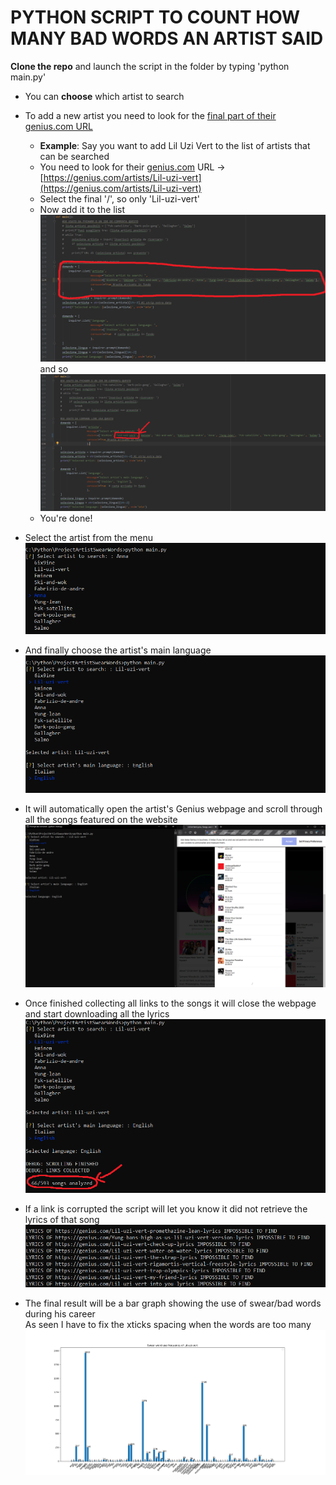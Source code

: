 # PYTHON SCRIPT TO COUNT HOW MANY BAD WORDS AN ARTIST SAID 

**Clone the repo** and launch the script in the folder by typing 'python main.py'

* You can **choose** which artist to search
* To add a new artist you need to look for the [final part of their genius.com URL](www.genius.com)
    * **Example**: Say you want to add Lil Uzi Vert to the list of artists that can be searched
    * You need to look for their [genius.com](www.genius.com) URL -> [https://genius.com/artists/Lil-uzi-vert](https://genius.com/artists/Lil-uzi-vert)
    * Select the final '/', so only 'Lil-uzi-vert'
    * Now add it to the list 
    ![](assets/spiegazioneGitHub1.png)
    and so
    ![](assets/spiegazioneGitHub2.png)
    * You're done!

* Select the artist from the menu
  ![](assets/menu.png)

* And finally choose the artist's main language
  ![](assets/menuLanguage.png)
  
* It will automatically open the artist's Genius webpage and scroll through all the songs featured on the website
  ![](assets/scrolling.png)

* Once finished collecting all links to the songs it will close the webpage and start downloading all the lyrics
  ![](assets/analyze.png)
  
* If a link is corrupted the script will let you know it did not retrieve the lyrics of that song
  ![](assets/lyrics_fail.png)
  
* The final result will be a bar graph showing the use of swear/bad words during his career  <br/>
 As seen I have to fix the xticks spacing when the words are too many
  ![](assets/graph.png)